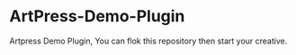 # ArtPress-Demo-Plugin
Artpress Demo Plugin, You can flok this repository then start your creative.
